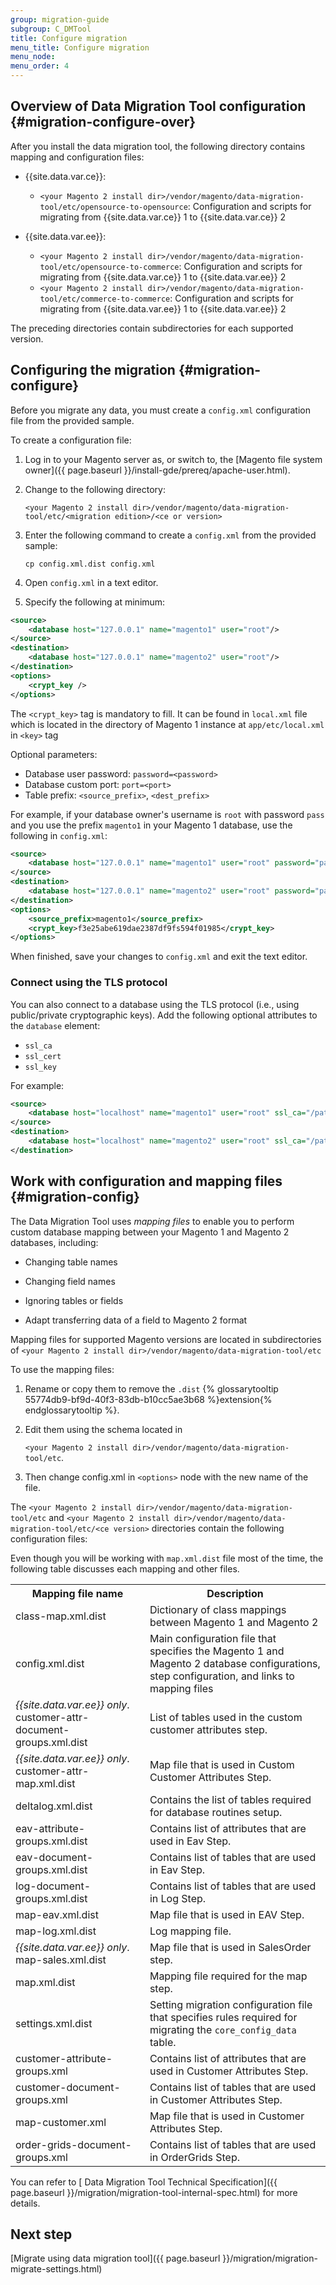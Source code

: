 ```yaml
---
group: migration-guide
subgroup: C_DMTool
title: Configure migration
menu_title: Configure migration
menu_node:
menu_order: 4
---
```


## Overview of Data Migration Tool configuration {#migration-configure-over}

After you install the data migration tool, the following directory contains mapping and configuration files:

*	{{site.data.var.ce}}:

	*	`<your Magento 2 install dir>/vendor/magento/data-migration-tool/etc/opensource-to-opensource`: Configuration and scripts for migrating from {{site.data.var.ce}} 1 to {{site.data.var.ce}} 2

*	{{site.data.var.ee}}:

	*	`<your Magento 2 install dir>/vendor/magento/data-migration-tool/etc/opensource-to-commerce`: Configuration and scripts for migrating from {{site.data.var.ce}} 1 to {{site.data.var.ee}} 2
	*	`<your Magento 2 install dir>/vendor/magento/data-migration-tool/etc/commerce-to-commerce`: Configuration and scripts for migrating from {{site.data.var.ee}} 1 to {{site.data.var.ee}} 2

The preceding directories contain subdirectories for each supported version.

## Configuring the migration {#migration-configure}

Before you migrate any data, you must create a `config.xml` configuration file from the provided sample.

To create a configuration file:

1.	Log in to your Magento server as, or switch to, the [Magento file system owner]({{ page.baseurl }}/install-gde/prereq/apache-user.html).

2.	Change to the following directory:

		<your Magento 2 install dir>/vendor/magento/data-migration-tool/etc/<migration edition>/<ce or version>

3.	Enter the following command to create a `config.xml` from the provided sample:

		cp config.xml.dist config.xml

4.	Open `config.xml` in a text editor.

5.	Specify the following at minimum:

``` xml
<source>
    <database host="127.0.0.1" name="magento1" user="root"/>
</source>
<destination>
    <database host="127.0.0.1" name="magento2" user="root"/>
</destination>
<options>
    <crypt_key />
</options>
```

The `<crypt_key>` tag is mandatory to fill. It can be found in `local.xml` file which is located in the directory of Magento 1 instance at `app/etc/local.xml` in `<key>` tag

Optional parameters:

* Database user password: `password=<password>`
* Database custom port: `port=<port>`
* Table prefix: `<source_prefix>`, `<dest_prefix>`

For example, if your database owner's username is `root` with password `pass` and you use the prefix `magento1` in your Magento 1 database, use the following in `config.xml`:

``` xml
<source>
    <database host="127.0.0.1" name="magento1" user="root" password="pass"/>
</source>
<destination>
    <database host="127.0.0.1" name="magento2" user="root" password="pass"/>
</destination>
<options>
    <source_prefix>magento1</source_prefix>
    <crypt_key>f3e25abe619dae2387df9fs594f01985</crypt_key>
</options>
```

When finished, save your changes to `config.xml` and exit the text editor.

### Connect using the TLS protocol

You can also connect to a database using the TLS protocol (i.e., using public/private cryptographic keys). Add the following optional attributes to the `database` element:

-   `ssl_ca`
-   `ssl_cert`
-   `ssl_key`

For example:

``` xml
<source>
    <database host="localhost" name="magento1" user="root" ssl_ca="/path/to/file" ssl_cert="/path/to/file" ssl_key="/path/to/file"/>
</source>
<destination>
    <database host="localhost" name="magento2" user="root" ssl_ca="/path/to/file" ssl_cert="/path/to/file" ssl_key="/path/to/file"/>
</destination>
```

## Work with configuration and mapping files {#migration-config}

The Data Migration Tool uses *mapping files* to enable you to perform custom database mapping between your Magento 1 and Magento 2 databases, including:

*	Changing table names

*	Changing field names

*	Ignoring tables or fields

*	Adapt transferring data of a field to Magento 2 format

Mapping files for supported Magento versions are located in subdirectories of `<your Magento 2 install dir>/vendor/magento/data-migration-tool/etc`

To use the mapping files:

1.	Rename or copy them to remove the `.dist` {% glossarytooltip 55774db9-bf9d-40f3-83db-b10cc5ae3b68 %}extension{% endglossarytooltip %}.

2.	Edit them using the schema located in

    `<your Magento 2 install dir>/vendor/magento/data-migration-tool/etc`.

3.	Then change config.xml in `<options>` node with the new name of the file.

The `<your Magento 2 install dir>/vendor/magento/data-migration-tool/etc` and `<your Magento 2 install dir>/vendor/magento/data-migration-tool/etc/<ce version>` directories contain the following configuration files:

Even though you will be working with `map.xml.dist` file most of the time, the following table discusses each mapping and other files.

<table>
<tbody>
	<tr>
		<th>Mapping file name</th>
		<th>Description</th>
	</tr>
<tr>
	<td>class-map.xml.dist</td>
	<td>Dictionary of class mappings between Magento 1 and Magento 2</td>
</tr>
<tr>
	<td>config.xml.dist</td>
	<td>Main configuration file that specifies the Magento 1 and Magento 2 database configurations, step configuration, and links to mapping files</td>
</tr>
<tr>
	<td><em>{{site.data.var.ee}} only</em>. customer-attr-document-groups.xml.dist</td>
	<td>List of tables used in the custom customer attributes step.</td>
</tr>
<tr>
	<td><em>{{site.data.var.ee}} only</em>. customer-attr-map.xml.dist</td>
	<td>Map file that is used in Custom Customer Attributes Step.</td>
</tr>
<tr>
	<td>deltalog.xml.dist</td>
	<td>Contains the list of tables required for database routines setup.</td>
</tr>
<tr>
	<td>eav-attribute-groups.xml.dist</td>
	<td>Contains list of attributes that are used in Eav Step.</td>
</tr>
<tr>
	<td>eav-document-groups.xml.dist</td>
	<td>Contains list of tables that are used in Eav Step.</td>
</tr>
<tr>
	<td>log-document-groups.xml.dist</td>
	<td>Contains list of tables that are used in Log Step.</td>
</tr>
<tr>
	<td>map-eav.xml.dist</td>
	<td>Map file that is used in EAV Step.</td>
</tr>
<tr>
	<td>map-log.xml.dist</td>
	<td>Log mapping file.</td>
</tr>
<tr>
	<td><em>{{site.data.var.ee}} only</em>. map-sales.xml.dist</td>
	<td>Map file that is used in SalesOrder step.</td>
</tr>
<tr>
	<td>map.xml.dist</td>
	<td>Mapping file required for the map step.</td>
</tr>
<tr>
	<td>settings.xml.dist</td>
	<td>Setting migration configuration file that specifies rules required for migrating the <code>core_config_data</code> table.</td>
</tr>

<tr>
	<td>customer-attribute-groups.xml</td>
	<td>Contains list of attributes that are used in Customer Attributes Step.</td>
</tr>

<tr>
	<td>customer-document-groups.xml</td>
	<td>Contains list of tables that are used in Customer Attributes Step.</td>
</tr>

<tr>
	<td>map-customer.xml</td>
	<td>Map file that is used in Customer Attributes Step.</td>
</tr>

<tr>
	<td>order-grids-document-groups.xml</td>
	<td>Contains list of tables that are used in OrderGrids Step.</td>
</tr>

</tbody>
</table>

You can refer to [ Data Migration Tool Technical Specification]({{ page.baseurl }}/migration/migration-tool-internal-spec.html) for more details.

## Next step

[Migrate using data migration tool]({{ page.baseurl }}/migration/migration-migrate-settings.html)
